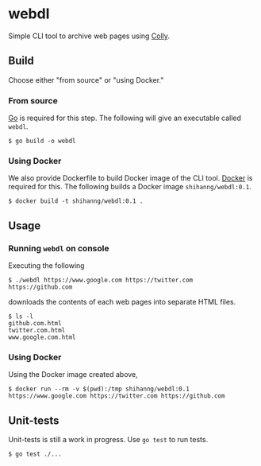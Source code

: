 # webdl

Simple CLI tool to archive web pages using [Colly](https://github.com/gocolly/colly).

## Build

Choose either "from source" or "using Docker."

### From source

[Go](https://golang.org/) is required for this step.
The following will give an executable called `webdl`.

```console
$ go build -o webdl
```

### Using Docker

We also provide Dockerfile to build Docker image of the CLI tool. [Docker](https://www.docker.com/) is required for this.
The following builds a Docker image `shihanng/webdl:0.1`.

```console
$ docker build -t shihanng/webdl:0.1 .
```

## Usage

### Running `webdl` on console

Executing the following

```
$ ./webdl https://www.google.com https://twitter.com https://github.com
```

downloads the contents of each web pages into separate HTML files.

```
$ ls -l
github.com.html
twitter.com.html
www.google.com.html
```

### Using Docker

Using the Docker image created above,

```console
$ docker run --rm -v $(pwd):/tmp shihanng/webdl:0.1 https://www.google.com https://twitter.com https://github.com
```

## Unit-tests

Unit-tests is still a work in progress. Use `go test` to run tests.

```console
$ go test ./...
```
